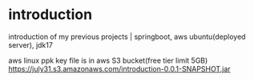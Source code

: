# introduction
introduction of my previous projects | springboot, aws ubuntu(deployed server), jdk17

aws linux ppk key file is in aws S3 bucket(free tier limit 5GB)
https://july31.s3.amazonaws.com/introduction-0.0.1-SNAPSHOT.jar
